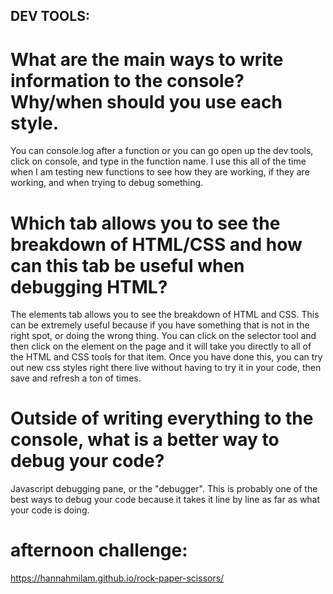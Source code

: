 ## DEV TOOLS:

# What are the main ways to write information to the console? Why/when should you use each style.
You can console.log after a function or you can go open up the dev tools, click on console, and type in the function name. I use this all of the time when I am testing new functions to see how they are working, if they are working, and when trying to debug something.


# Which tab allows you to see the breakdown of HTML/CSS and how can this tab be useful when debugging HTML?
The elements tab allows you to see the breakdown of HTML and CSS. This can be extremely useful because if you have something that is not in the right spot, or doing the wrong thing. You can click on the selector tool and then click on the element on the page and it will take you directly to all of the HTML and CSS tools for that item. Once you have done this, you can try out new css styles right there live without having to try it in your code, then save and refresh a ton of times.


# Outside of writing everything to the console, what is a better way to debug your code?
Javascript debugging pane, or the "debugger". This is probably one of the best ways to debug your code because it takes it line by line as far as what your code is doing.


# afternoon challenge: 
https://hannahmilam.github.io/rock-paper-scissors/
